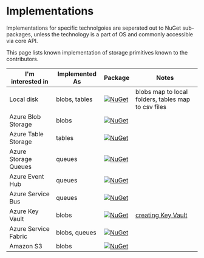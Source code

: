 # Implementations

Implementations for specific technolgoies are seperated out to NuGet sub-packages, unless the technology is a part of OS and commonly accessible via core API.

This page lists known implementation of storage primitives known to the contributors.


|I'm interested in|Implemented As|Package|Notes|
|-----------------|--------------|-------|-----|
|Local disk|blobs, tables|[![NuGet](https://img.shields.io/nuget/v/Storage.Net.svg)](https://www.nuget.org/packages/Storage.Net/)|blobs map to local folders, tables map to csv files|
|Azure Blob Storage|blobs|[![NuGet](https://img.shields.io/nuget/v/Storage.Net.Microsoft.Azure.Storage.svg)](https://www.nuget.org/packages/Storage.Net.Microsoft.Azure.Storage)||
|Azure Table Storage|tables|[![NuGet](https://img.shields.io/nuget/v/Storage.Net.Microsoft.Azure.Storage.svg)](https://www.nuget.org/packages/Storage.Net.Microsoft.Azure.Storage)||
|Azure Storage Queues|queues|[![NuGet](https://img.shields.io/nuget/v/Storage.Net.Microsoft.Azure.Storage.svg)](https://www.nuget.org/packages/Storage.Net.Microsoft.Azure.Storage)||
|Azure Event Hub|queues|[![NuGet](https://img.shields.io/nuget/v/Storage.Net.Microsoft.Azure.EventHub.svg)](https://www.nuget.org/packages/Storage.Net.Microsoft.Azure.EventHub)||
|Azure Service Bus|queues|[![NuGet](https://img.shields.io/nuget/v/Storage.Net.Microsoft.Azure.ServiceBus.svg)](https://www.nuget.org/packages/Storage.Net.Microsoft.Azure.ServiceBus/)||
|Azure Key Vault|blobs|[![NuGet](https://img.shields.io/nuget/v/Storage.Net.Microsoft.Azure.KeyVault.svg)](https://www.nuget.org/packages/Storage.Net.Microsoft.Azure.KeyVault)|[creating Key Vault](http://isolineltd.com/blog/2017/08/01/Creating-Azure-Key-Vault-for-programmatic-access)|
|Azure Service Fabric|blobs, queues|[![NuGet](https://img.shields.io/nuget/v/Storage.Net.Microsoft.ServiceFabric.svg)](https://www.nuget.org/packages/Storage.Net.Microsoft.ServiceFabric)||
|Amazon S3|blobs|[![NuGet](https://img.shields.io/nuget/v/Storage.Net.Amazon.Aws.svg)](https://www.nuget.org/packages/Storage.Net.Amazon.Aws)||